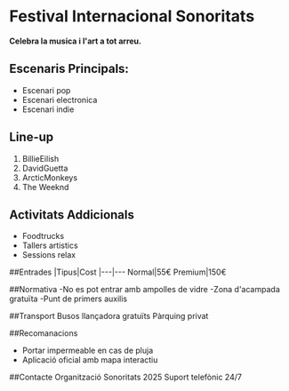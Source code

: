 # Festival Internacional Sonoritats

**Celebra la musica i l'art a tot arreu.**

## Escenaris Principals:
- Escenari pop
- Escenari electronica
- Escenari indie

## Line-up
1) BillieEilish
2) DavidGuetta
3) ArcticMonkeys
4) The Weeknd

## Activitats Addicionals
- Foodtrucks
- Tallers artistics
- Sessions relax

##Entrades
|Tipus|Cost
|---|---
Normal|55€
Premium|150€

##Normativa
-No es pot entrar amb ampolles de vidre
-Zona d'acampada gratuïta
-Punt de primers auxilis

##Transport
Busos llançadora gratuïts
Pàrquing privat

##Recomanacions
* Portar impermeable en cas de pluja
* Aplicació oficial amb mapa interactiu

##Contacte
Organització Sonoritats 2025
Suport telefònic 24/7

